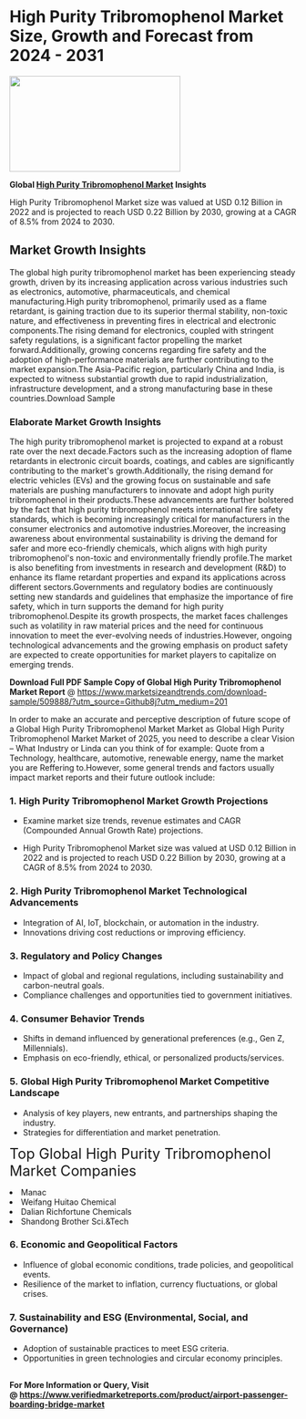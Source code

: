 <H1>High Purity Tribromophenol Market Size, Growth and Forecast from 2024 - 2031</H1><img class="aligncenter size-medium wp-image-584254" src="https://thirdeyenews.in/wp-content/uploads/2024/09/Global-Market-Research-300x168.jpeg" alt="" width="300" height="168" /><p><strong>Global&nbsp;<a href="https://www.marketsizeandtrends.com/download-sample/509888/?utm_source=Github8j?utm_medium=201">High Purity Tribromophenol Market</a> Insights</strong></p><p>High Purity Tribromophenol Market size was valued at USD 0.12 Billion in 2022 and is projected to reach USD 0.22 Billion by 2030, growing at a CAGR of 8.5% from 2024 to 2030.</p><p><h2>Market Growth Insights</h2> The global high purity tribromophenol market has been experiencing steady growth, driven by its increasing application across various industries such as electronics, automotive, pharmaceuticals, and chemical manufacturing.High purity tribromophenol, primarily used as a flame retardant, is gaining traction due to its superior thermal stability, non-toxic nature, and effectiveness in preventing fires in electrical and electronic components.The rising demand for electronics, coupled with stringent safety regulations, is a significant factor propelling the market forward.Additionally, growing concerns regarding fire safety and the adoption of high-performance materials are further contributing to the market expansion.The Asia-Pacific region, particularly China and India, is expected to witness substantial growth due to rapid industrialization, infrastructure development, and a strong manufacturing base in these countries.Download Sample <h3>Elaborate Market Growth Insights</h3> The high purity tribromophenol market is projected to expand at a robust rate over the next decade.Factors such as the increasing adoption of flame retardants in electronic circuit boards, coatings, and cables are significantly contributing to the market's growth.Additionally, the rising demand for electric vehicles (EVs) and the growing focus on sustainable and safe materials are pushing manufacturers to innovate and adopt high purity tribromophenol in their products.These advancements are further bolstered by the fact that high purity tribromophenol meets international fire safety standards, which is becoming increasingly critical for manufacturers in the consumer electronics and automotive industries.Moreover, the increasing awareness about environmental sustainability is driving the demand for safer and more eco-friendly chemicals, which aligns with high purity tribromophenol's non-toxic and environmentally friendly profile.The market is also benefiting from investments in research and development (R&D) to enhance its flame retardant properties and expand its applications across different sectors.Governments and regulatory bodies are continuously setting new standards and guidelines that emphasize the importance of fire safety, which in turn supports the demand for high purity tribromophenol.Despite its growth prospects, the market faces challenges such as volatility in raw material prices and the need for continuous innovation to meet the ever-evolving needs of industries.However, ongoing technological advancements and the growing emphasis on product safety are expected to create opportunities for market players to capitalize on emerging trends.</p><p><span class=""><strong>Download Full PDF Sample Copy of Global High Purity Tribromophenol Market Report</strong> @ <a href="https://www.marketsizeandtrends.com/download-sample/509888/?utm_source=Github8j?utm_medium=201" target="_blank">https://www.marketsizeandtrends.com/download-sample/509888/?utm_source=Github8j?utm_medium=201</a></span></p><p>In order to make an accurate and perceptive description of future scope of a Global&nbsp;High Purity Tribromophenol Market Market as Global&nbsp;High Purity Tribromophenol Market Market of 2025, you need to describe a clear Vision &ndash; What Industry or Linda can you think of for example: Quote from a Technology, healthcare, automotive, renewable energy, name the market you are Reffering to.However, some general trends and factors usually impact market reports and their future outlook include:</p><h3>1.&nbsp;<strong>High Purity Tribromophenol Market Growth Projections</strong></h3><ul><li>Examine market size trends, revenue estimates and CAGR (Compounded Annual Growth Rate) projections.</li><li><p>High Purity Tribromophenol Market size was valued at USD 0.12 Billion in 2022 and is projected to reach USD 0.22 Billion by 2030, growing at a CAGR of 8.5% from 2024 to 2030.</p></li></ul><h3>2.&nbsp;<strong>High Purity Tribromophenol Market Technological Advancements</strong></h3><ul><li>Integration of AI, IoT, blockchain, or automation in the industry.</li><li>Innovations driving cost reductions or improving efficiency.</li></ul><h3>3.&nbsp;<strong>Regulatory and Policy Changes</strong></h3><ul><li>Impact of global and regional regulations, including sustainability and carbon-neutral goals.</li><li>Compliance challenges and opportunities tied to government initiatives.</li></ul><h3>4.&nbsp;<strong>Consumer Behavior Trends</strong></h3><ul><li>Shifts in demand influenced by generational preferences (e.g., Gen Z, Millennials).</li><li>Emphasis on eco-friendly, ethical, or personalized products/services.</li></ul><h3>5.&nbsp;<strong>Global High Purity Tribromophenol Market Competitive Landscape</strong></h3><ul><li>Analysis of key players, new entrants, and partnerships shaping the industry.</li><li>Strategies for differentiation and market penetration.</li></ul><p data-pm-slice="1 1 []"><span style="color: inherit; font-family: inherit; font-size: 25px;">Top Global High Purity Tribromophenol Market Companies</span></p><div class="" data-test-id=""><p><li>Manac</li><li> Weifang Huitao Chemical</li><li> Dalian Richfortune Chemicals</li><li> Shandong Brother Sci.&Tech</li></p></div><h3>6.&nbsp;<strong>Economic and Geopolitical Factors</strong></h3><ul><li>Influence of global economic conditions, trade policies, and geopolitical events.</li><li>Resilience of the market to inflation, currency fluctuations, or global crises.</li></ul><h3>7.&nbsp;<strong>Sustainability and ESG (Environmental, Social, and Governance)</strong></h3><ul><li>Adoption of sustainable practices to meet ESG criteria.</li><li>Opportunities in green technologies and circular economy principles.</li></ul><h2><strong style="font-size: 14px;">For More Information or Query, Visit @&nbsp;</strong><a style="background-color: #ffffff; font-size: 14px;" href="https://www.marketsizeandtrends.com/report/high-purity-tribromophenol-market/" target="_blank">https://www.verifiedmarketreports.com/product/airport-passenger-boarding-bridge-market</a></h2>